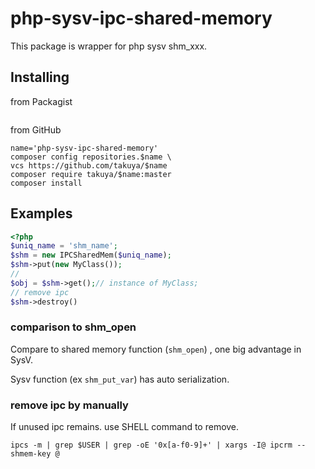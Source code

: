 # php-sysv-ipc-shared-memory 

This package is wrapper for php sysv shm_xxx.
## Installing 
from Packagist 
```shell

```
from GitHub
```shell
name='php-sysv-ipc-shared-memory'
composer config repositories.$name \
vcs https://github.com/takuya/$name  
composer require takuya/$name:master
composer install
```
## Examples

```php
<?php
$uniq_name = 'shm_name';
$shm = new IPCSharedMem($uniq_name);
$shm->put(new MyClass());
//
$obj = $shm->get();// instance of MyClass;
// remove ipc
$shm->destroy()
```


### comparison to shm_open

Compare to shared memory function (`shm_open`) , one big advantage in SysV.

Sysv function (ex `shm_put_var`) has auto serialization.

### remove ipc by manually 

If unused ipc remains. use SHELL command to remove.

```shell
ipcs -m | grep $USER | grep -oE '0x[a-f0-9]+' | xargs -I@ ipcrm --shmem-key @
```




